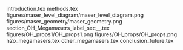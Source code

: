 introduction.tex
methods.tex
figures/maser_level_diagram/maser_level_diagram.png
figures/maser_geometry/maser_geometry.png
section_OH_Megamasers_label_sec__.tex
figures/OH_props1/OH_props1.png
figures/OH_props/OH_props.png
h2o_megamasers.tex
other_megamasers.tex
conclusion_future.tex
